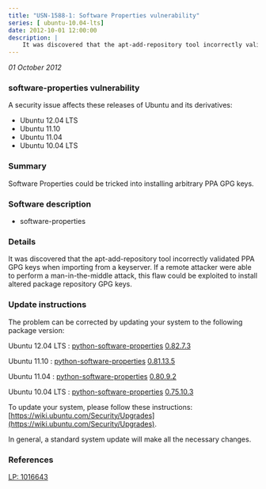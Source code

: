```yaml
---
title: "USN-1588-1: Software Properties vulnerability"
series: [ ubuntu-10.04-lts]
date: 2012-10-01 12:00:00
description: |
    It was discovered that the apt-add-repository tool incorrectly validated PPA GPG keys when importing from a keyserver. If a remote attacker were able to perform a man-in-the-middle attack, this flaw could be exploited to install altered package repository GPG keys. 
--- 
```

 
 

*01 October 2012*

### software-properties vulnerability

A security issue affects these releases of Ubuntu and its derivatives:

* Ubuntu 12.04 LTS
* Ubuntu 11.10
* Ubuntu 11.04
* Ubuntu 10.04 LTS

### Summary

Software Properties could be tricked into installing arbitrary PPA GPG keys. 

### Software description

* software-properties 

### Details

It was discovered that the apt-add-repository tool incorrectly validated PPA GPG keys when importing from a keyserver. If a remote attacker were able to perform a man-in-the-middle attack, this flaw could be exploited to install altered package repository GPG keys. 

### Update instructions

The problem can be corrected by updating your system to the following package version:

Ubuntu 12.04 LTS
 : [python-software-properties](https://launchpad.net/ubuntu/+source/software-properties) <span> [0.82.7.3](https://launchpad.net/ubuntu/+source/software-properties/0.82.7.3) </span> 

Ubuntu 11.10
 : [python-software-properties](https://launchpad.net/ubuntu/+source/software-properties) <span> [0.81.13.5](https://launchpad.net/ubuntu/+source/software-properties/0.81.13.5) </span> 

Ubuntu 11.04
 : [python-software-properties](https://launchpad.net/ubuntu/+source/software-properties) <span> [0.80.9.2](https://launchpad.net/ubuntu/+source/software-properties/0.80.9.2) </span> 

Ubuntu 10.04 LTS
 : [python-software-properties](https://launchpad.net/ubuntu/+source/software-properties) <span> [0.75.10.3](https://launchpad.net/ubuntu/+source/software-properties/0.75.10.3) </span> 

To update your system, please follow these instructions: [https://wiki.ubuntu.com/Security/Upgrades](https://wiki.ubuntu.com/Security/Upgrades).

In general, a standard system update will make all the necessary changes. 

### References

 
 [LP: 1016643](https://launchpad.net/bugs/1016643)
 

